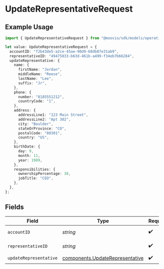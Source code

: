 # UpdateRepresentativeRequest

## Example Usage

```typescript
import { UpdateRepresentativeRequest } from "@moovio/sdk/models/operations";

let value: UpdateRepresentativeRequest = {
  accountID: "f2b43de5-a2ce-45ae-90d9-68db87e31ab9",
  representativeID: "49475833-b63d-461b-a499-f34eb7b66284",
  updateRepresentative: {
    name: {
      firstName: "Jordan",
      middleName: "Reese",
      lastName: "Lee",
      suffix: "Jr",
    },
    phone: {
      number: "8185551212",
      countryCode: "1",
    },
    address: {
      addressLine1: "123 Main Street",
      addressLine2: "Apt 302",
      city: "Boulder",
      stateOrProvince: "CO",
      postalCode: "80301",
      country: "US",
    },
    birthDate: {
      day: 9,
      month: 11,
      year: 1989,
    },
    responsibilities: {
      ownershipPercentage: 38,
      jobTitle: "CEO",
    },
  },
};
```

## Fields

| Field                                                                              | Type                                                                               | Required                                                                           | Description                                                                        |
| ---------------------------------------------------------------------------------- | ---------------------------------------------------------------------------------- | ---------------------------------------------------------------------------------- | ---------------------------------------------------------------------------------- |
| `accountID`                                                                        | *string*                                                                           | :heavy_check_mark:                                                                 | ID of the account.                                                                 |
| `representativeID`                                                                 | *string*                                                                           | :heavy_check_mark:                                                                 | ID of the representative.                                                          |
| `updateRepresentative`                                                             | [components.UpdateRepresentative](../../models/components/updaterepresentative.md) | :heavy_check_mark:                                                                 | N/A                                                                                |